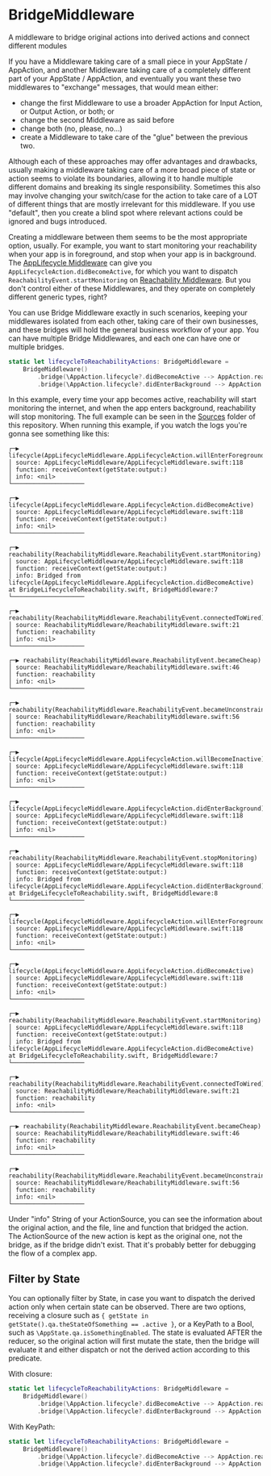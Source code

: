 # BridgeMiddleware

A middleware to bridge original actions into derived actions and connect different modules

If you have a Middleware taking care of a small piece in your AppState / AppAction, and another Middleware taking care of a completely
different part of your AppState / AppAction, and eventually you want these two middlewares to "exchange" messages, that would mean either:
- change the first Middleware to use a broader AppAction for Input Action, or Output Action, or both; or
- change the second Middleware as said before
- change both (no, please, no...)
- create a Middleware to take care of the "glue" between the previous two.

Although each of these approaches may offer advantages and drawbacks, usually making a middleware taking care of a more broad piece of state
or action seems to violate its boundaries, allowing it to handle multiple different domains and breaking its single responsibility. Sometimes
this also may involve changing your switch/case for the action to take care of a LOT of different things that are mostly irrelevant for this
middleware. If you use "default", then you create a blind spot where relevant actions could be ignored and bugs introduced.

Creating a middleware between them seems to be the most appropriate option, usually. For example, you want to start monitoring your
reachability when your app is in foreground, and stop when your app is in background. The
[AppLifecycle Middleware](https://github.com/SwiftRex/AppLifecycleMiddleware) can give you `AppLifecycleAction.didBecomeActive`, for which you
want to dispatch `ReachabilityEvent.startMonitoring` on [Reachability Middleware](https://github.com/SwiftRex/ReachabilityMiddleware). But you
don't control either of these Middlewares, and they operate on completely different generic types, right?

You can use Bridge Middleware exactly in such scenarios, keeping your middlewares isolated from each other, taking care of their own businesses,
and these bridges will hold the general business workflow of your app. You can have multiple Bridge Middlewares, and each one can have one or
multiple bridges.

```swift
static let lifecycleToReachabilityActions: BridgeMiddleware =
    BridgeMiddleware()
        .bridge(\AppAction.lifecycle?.didBecomeActive --> AppAction.reachability(.startMonitoring))
        .bridge(\AppAction.lifecycle?.didEnterBackground --> AppAction.reachability(.stopMonitoring))
```

In this example, every time your app becomes active, reachability will start monitoring the internet, and when the app enters background,
reachability will stop monitoring. The full example can be seen in the [Sources](Sources/Example) folder of this repository. When running
this example, if you watch the logs you're gonna see something like this:

```
┌─▶ lifecycle(AppLifecycleMiddleware.AppLifecycleAction.willEnterForeground)
│ source: AppLifecycleMiddleware/AppLifecycleMiddleware.swift:118
│ function: receiveContext(getState:output:)
│ info: <nil>
└────────────────────

┌─▶ lifecycle(AppLifecycleMiddleware.AppLifecycleAction.didBecomeActive)
│ source: AppLifecycleMiddleware/AppLifecycleMiddleware.swift:118
│ function: receiveContext(getState:output:)
│ info: <nil>
└────────────────────

┌─▶ reachability(ReachabilityMiddleware.ReachabilityEvent.startMonitoring)
│ source: AppLifecycleMiddleware/AppLifecycleMiddleware.swift:118
│ function: receiveContext(getState:output:)
│ info: Bridged from lifecycle(AppLifecycleMiddleware.AppLifecycleAction.didBecomeActive) at BridgeLifecycleToReachability.swift, BridgeMiddleware:7
└────────────────────

┌─▶ reachability(ReachabilityMiddleware.ReachabilityEvent.connectedToWired)
│ source: ReachabilityMiddleware/ReachabilityMiddleware.swift:21
│ function: reachability
│ info: <nil>
└────────────────────

┌─▶ reachability(ReachabilityMiddleware.ReachabilityEvent.becameCheap)
│ source: ReachabilityMiddleware/ReachabilityMiddleware.swift:46
│ function: reachability
│ info: <nil>
└────────────────────

┌─▶ reachability(ReachabilityMiddleware.ReachabilityEvent.becameUnconstrained)
│ source: ReachabilityMiddleware/ReachabilityMiddleware.swift:56
│ function: reachability
│ info: <nil>
└────────────────────

┌─▶ lifecycle(AppLifecycleMiddleware.AppLifecycleAction.willBecomeInactive)
│ source: AppLifecycleMiddleware/AppLifecycleMiddleware.swift:118
│ function: receiveContext(getState:output:)
│ info: <nil>
└────────────────────

┌─▶ lifecycle(AppLifecycleMiddleware.AppLifecycleAction.didEnterBackground)
│ source: AppLifecycleMiddleware/AppLifecycleMiddleware.swift:118
│ function: receiveContext(getState:output:)
│ info: <nil>
└────────────────────

┌─▶ reachability(ReachabilityMiddleware.ReachabilityEvent.stopMonitoring)
│ source: AppLifecycleMiddleware/AppLifecycleMiddleware.swift:118
│ function: receiveContext(getState:output:)
│ info: Bridged from lifecycle(AppLifecycleMiddleware.AppLifecycleAction.didEnterBackground) at BridgeLifecycleToReachability.swift, BridgeMiddleware:8
└────────────────────

┌─▶ lifecycle(AppLifecycleMiddleware.AppLifecycleAction.willEnterForeground)
│ source: AppLifecycleMiddleware/AppLifecycleMiddleware.swift:118
│ function: receiveContext(getState:output:)
│ info: <nil>
└────────────────────

┌─▶ lifecycle(AppLifecycleMiddleware.AppLifecycleAction.didBecomeActive)
│ source: AppLifecycleMiddleware/AppLifecycleMiddleware.swift:118
│ function: receiveContext(getState:output:)
│ info: <nil>
└────────────────────

┌─▶ reachability(ReachabilityMiddleware.ReachabilityEvent.startMonitoring)
│ source: AppLifecycleMiddleware/AppLifecycleMiddleware.swift:118
│ function: receiveContext(getState:output:)
│ info: Bridged from lifecycle(AppLifecycleMiddleware.AppLifecycleAction.didBecomeActive) at BridgeLifecycleToReachability.swift, BridgeMiddleware:7
└────────────────────

┌─▶ reachability(ReachabilityMiddleware.ReachabilityEvent.connectedToWired)
│ source: ReachabilityMiddleware/ReachabilityMiddleware.swift:21
│ function: reachability
│ info: <nil>
└────────────────────

┌─▶ reachability(ReachabilityMiddleware.ReachabilityEvent.becameCheap)
│ source: ReachabilityMiddleware/ReachabilityMiddleware.swift:46
│ function: reachability
│ info: <nil>
└────────────────────

┌─▶ reachability(ReachabilityMiddleware.ReachabilityEvent.becameUnconstrained)
│ source: ReachabilityMiddleware/ReachabilityMiddleware.swift:56
│ function: reachability
│ info: <nil>
└────────────────────
```

Under "info" String of your ActionSource, you can see the information about the original action, and the file, line and function that bridged the action.
The ActionSource of the new action is kept as the original one, not the bridge, as if the bridge didn't exist. That it's probably better for debugging the
flow of a complex app.

## Filter by State

You can optionally filter by State, in case you want to dispatch the derived action only when certain state can be observed. There are two options, receiving
a closure such as `{ getState in getState().qa.theStateOfSomething == .active }`, or a KeyPath to a Bool, such as `\AppState.qa.isSomethingEnabled`. The state
is evaluated AFTER the reducer, so the original action will first mutate the state, then the bridge will evaluate it and either dispatch or not the derived
action according to this predicate.

With closure:
```swift
static let lifecycleToReachabilityActions: BridgeMiddleware =
    BridgeMiddleware()
        .bridge(\AppAction.lifecycle?.didBecomeActive --> AppAction.reachability(.startMonitoring), when: { $0().settings.reachabilityOptions == .always })
        .bridge(\AppAction.lifecycle?.didEnterBackground --> AppAction.reachability(.stopMonitoring), when: { $0().settings.reachabilityOptions == .always })
```

With KeyPath:
```swift
static let lifecycleToReachabilityActions: BridgeMiddleware =
    BridgeMiddleware()
        .bridge(\AppAction.lifecycle?.didBecomeActive --> AppAction.reachability(.startMonitoring), when: \.settings.shouldUseReachability)
        .bridge(\AppAction.lifecycle?.didEnterBackground --> AppAction.reachability(.stopMonitoring), when: \.settings.shouldUseReachability)
```

